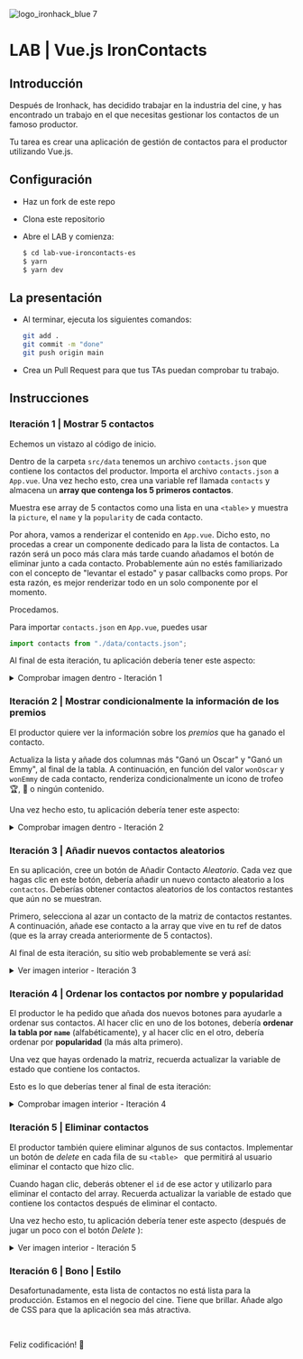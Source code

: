 ![logo_ironhack_blue 7](https://user-images.githubusercontent.com/23629340/40541063-a07a0a8a-601a-11e8-91b5-2f13e4e6b441.png)

# LAB | Vue.js IronContacts

## Introducción

Después de Ironhack, has decidido trabajar en la industria del cine, y has encontrado un trabajo en el que necesitas gestionar los contactos de un famoso productor.

Tu tarea es crear una aplicación de gestión de contactos para el productor utilizando Vue.js.

## Configuración

- Haz un fork de este repo
- Clona este repositorio
- Abre el LAB y comienza:

  ```bash
  $ cd lab-vue-ironcontacts-es
  $ yarn
  $ yarn dev
  ```

## La presentación

- Al terminar, ejecuta los siguientes comandos:

  ```bash
  git add .
  git commit -m "done"
  git push origin main
  ```

- Crea un Pull Request para que tus TAs puedan comprobar tu trabajo.

## Instrucciones

### Iteración 1 | Mostrar 5 contactos

Echemos un vistazo al código de inicio.

Dentro de la carpeta `src/data` tenemos un archivo `contacts.json` que contiene los contactos del productor. Importa el archivo `contacts.json` a `App.vue`. Una vez hecho esto, crea una variable ref llamada `contacts` y almacena un **array que contenga los 5 primeros contactos**.

Muestra ese array de 5 contactos como una lista en una `<table>` y muestra la `picture`, el `name` y la `popularity` de cada contacto.

Por ahora, vamos a renderizar el contenido en `App.vue`. Dicho esto, no procedas a crear un componente dedicado para la lista de contactos. La razón será un poco más clara más tarde cuando añadamos el botón de eliminar junto a cada contacto. Probablemente aún no estés familiarizado con el concepto de "levantar el estado" y pasar callbacks como props. Por esta razón, es mejor renderizar todo en un solo componente por el momento.

Procedamos.

Para importar `contacts.json` en `App.vue`, puedes usar

```js
import contacts from "./data/contacts.json";
```

Al final de esta iteración, tu aplicación debería tener este aspecto:

<details>
  <summary> Comprobar imagen dentro - Iteración 1</summary>

![Screenshot - Iteration 1](https://education-team-2020.s3.eu-west-1.amazonaws.com/web-dev/labs/lab-react-ironcontacts-1.png)

</details>

### Iteración 2 | Mostrar condicionalmente la información de los premios

El productor quiere ver la información sobre los _premios_ que ha ganado el contacto.

Actualiza la lista y añade dos columnas más "Ganó un Oscar" y "Ganó un Emmy", al final de la tabla. A continuación, en función del valor `wonOscar` y `wonEmmy` de cada contacto, renderiza condicionalmente un icono de trofeo :trophy:, 🌟 o ningún contenido.

Una vez hecho esto, tu aplicación debería tener este aspecto:

<details>

<summary> Comprobar imagen dentro - Iteración 2</summary>

![Screenshot - Iteration 2](https://education-team-2020.s3.eu-west-1.amazonaws.com/web-dev/labs/lab-react-ironcontacts-2.png)

</details>

### Iteración 3 | Añadir nuevos contactos aleatorios

En su aplicación, cree un botón de Añadir Contacto _Aleatorio_. Cada vez que hagas clic en este botón, debería añadir un nuevo contacto aleatorio a los `contactos`. Deberías obtener contactos aleatorios de los contactos restantes que aún no se muestran.

Primero, selecciona al azar un contacto de la matriz de contactos restantes. A continuación, añade ese contacto a la array que vive en tu ref de datos (que es la array creada anteriormente de 5 contactos).

Al final de esta iteración, su sitio web probablemente se verá así:

<details>
  <summary> Ver imagen interior - Iteración 3 </summary>

![Screenshot - Iteration 3](https://education-team-2020.s3.eu-west-1.amazonaws.com/web-dev/labs/lab-react-ironcontacts-3.png)

</details>

### Iteración 4 | Ordenar los contactos por nombre y popularidad

El productor le ha pedido que añada dos nuevos botones para ayudarle a ordenar sus contactos. Al hacer clic en uno de los botones, debería **ordenar la tabla por `name`** (alfabéticamente), y al hacer clic en el otro, debería ordenar por **popularidad** (la más alta primero).

Una vez que hayas ordenado la matriz, recuerda actualizar la variable de estado que contiene los contactos.

Esto es lo que deberías tener al final de esta iteración:

<details>
  <summary> Comprobar imagen interior - Iteración 4 </summary>

![Screenshot - Iteration 4](https://education-team-2020.s3.eu-west-1.amazonaws.com/web-dev/labs/lab-react-ironcontacts-4.png)

</details>

### Iteración 5 | Eliminar contactos

El productor también quiere eliminar algunos de sus contactos. Implementar un botón de _delete_ en cada fila de su `<table> ` que permitirá al usuario eliminar el contacto que hizo clic.

Cuando hagan clic, deberás obtener el `id` de ese actor y utilizarlo para eliminar el contacto del array. Recuerda actualizar la variable de estado que contiene los contactos después de eliminar el contacto.

Una vez hecho esto, tu aplicación debería tener este aspecto (después de jugar un poco con el botón _Delete_ ):

<details>
  <summary> Ver imagen interior - Iteración 5 </summary>

![Screenshot - Iteration 5](https://education-team-2020.s3.eu-west-1.amazonaws.com/web-dev/labs/lab-react-ironcontacts-5.png)

</details>

### Iteración 6 | Bono | Estilo

Desafortunadamente, esta lista de contactos no está lista para la producción. Estamos en el negocio del cine. Tiene que brillar. Añade algo de CSS para que la aplicación sea más atractiva.

<br/>

Feliz codificación! :blue_heart: